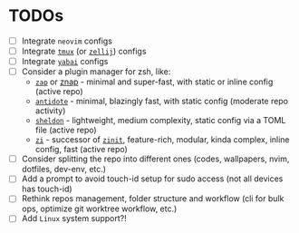 # TODOs

- [ ] Integrate `neovim` configs
- [ ] Integrate [`tmux`](https://github.com/tmux/tmux/wiki) (or [`zellij`](https://zellij.dev/)) configs
- [ ] Integrate [`yabai`](https://github.com/koekeishiya/yabai) configs
- [ ] Consider a plugin manager for zsh, like:
  - [`zap`](https://github.com/zap-zsh/zap) or [znap](https://github.com/marlonrichert/zsh-snap) - minimal and super-fast, with static or inline config (active repo)
  - [`antidote`](https://antidote.sh) - minimal, blazingly fast, with static config (moderate repo activity)
  - [`sheldon`](https://github.com/rossmacarthur/sheldon) - lightweight, medium complexity, static config via a TOML file (active repo)
  - [`zi`](https://github.com/z-shell/zi) - successor of [`zinit`](https://github.com/zdharma-continuum/zinit), feature-rich, modular, kinda complex, inline config, fast (active repo)
- [ ] Consider splitting the repo into different ones (codes, wallpapers, nvim, dotfiles, dev-env, etc.)
- [ ] Add a prompt to avoid touch-id setup for sudo access (not all devices has touch-id)
- [ ] Rethink repos management, folder structure and workflow (cli for bulk ops, optimize git worktree workflow, etc.)
- [ ] Add `Linux` system support?!
